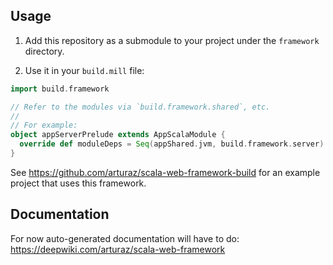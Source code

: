 ## Usage

1. Add this repository as a submodule to your project under the `framework` directory.

2. Use it in your `build.mill` file:

```scala
import build.framework

// Refer to the modules via `build.framework.shared`, etc.
//
// For example:
object appServerPrelude extends AppScalaModule {
  override def moduleDeps = Seq(appShared.jvm, build.framework.server)
}
```

See https://github.com/arturaz/scala-web-framework-build for an example project that uses this framework.

## Documentation

For now auto-generated documentation will have to do: https://deepwiki.com/arturaz/scala-web-framework
